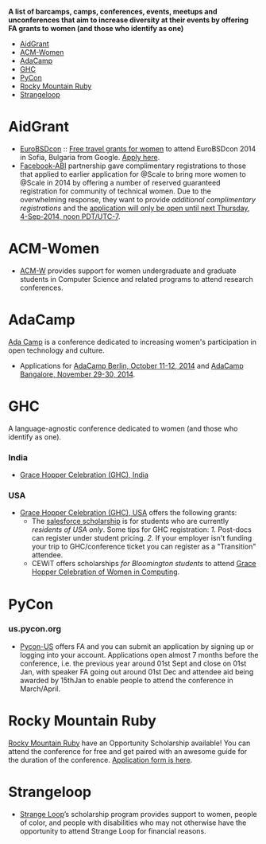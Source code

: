 **A list of barcamps, camps, conferences, events, meetups and unconferences that aim to increase diversity at their events by offering FA grants to women (and those who identify as one)**

- [AidGrant](#aidgrant)
- [ACM-Women](#acm-women)
- [AdaCamp](#adacamp)
- [GHC](#ghc)
- [PyCon](#pycon)
- [Rocky Mountain Ruby](#rocky-mountain-ruby)
- [Strangeloop](#strangeloop)

# AidGrant
- [EuroBSDcon](http://2014.eurobsdcon.org/) :: [Free travel grants for women](http://geekfeminism.org/2014/08/23/quick-hit-free-tracavel-grants-for-women-to-attend-eurobsdcon-2014-in-sofia-bulgaria/) to attend EuroBSDcon 2014 in Sofia, Bulgaria from Google. [Apply here](https://docs.google.com/spreadsheet/viewform?formkey=dHpHa1JJbTFSY2ZOTHFSUXEyUzNGY2c6MA).
- [Facebook-ABI](https://code.facebook.com/atscale) partnership gave complimentary registrations to those that applied to earlier application for @Scale to bring more women to @Scale in 2014 by offering a number of reserved guaranteed registration for community of technical women. Due to the overwhelming response, they want to provide *additional complimentary registrations* and the [application will only be open until next Thursday, 4-Sep-2014, noon PDT/UTC-7](https://docs.google.com/forms/d/1UuZxxPVtXAj42V5jV5VgEZMMfpG7UecWyvZqjEvWHs0/viewform).


# ACM-Women
- [ACM-W](http://women.acm.org/scholarship) provides support for women undergraduate and graduate students in Computer Science and related programs to attend research conferences.


# AdaCamp
[Ada Camp](http://adacamp.org/) is a conference dedicated to increasing women's participation in open technology and culture. 
- Applications for [AdaCamp Berlin, October 11-12, 2014](http://berlin.adacamp.org/apply/) and [AdaCamp Bangalore, November 29-30, 2014](http://bangalore.adacamp.org/apply/).



# GHC
A language-agnostic conference dedicated to women (and those who identify as one).

### India
- [Grace Hopper Celebration (GHC), India](http://gracehopper.org.in/)

### USA
- [Grace Hopper Celebration (GHC), USA](http://gracehopper.org/) offers the following grants: 
   - The [salesforce scholarship](http://gracehopper.salesforceux.com) is for students who are currently *residents of USA only*. Some tips for GHC registration: *1.* Post-docs can register under student pricing. *2.* If your employer isn't funding your trip to GHC/conference ticket you can register as a "Transition" attendee.
   - CEWiT offers scholarships *for Bloomington students* to attend [Grace Hopper Celebration of Women in Computing](http://cewit.indiana.edu/news/ghc-scholarship.shtml).


# PyCon
### us.pycon.org
- [Pycon-US](https://us.pycon.org/2015/assistance/) offers FA and you can submit an application by signing up or logging into your account. Applications open almost 7 months before the conference, i.e. the previous year around 01st Sept and close on 01st Jan, with speaker FA going out around 01st Dec and attendee aid being awarded by 15thJan to enable people to attend the conference in March/April.


# Rocky Mountain Ruby 
[Rocky Mountain Ruby](http://rockymtnruby.com/) have an Opportunity Scholarship available! You can attend the conference for free and get paired with an awesome guide for the duration of the conference. [Application form is here](https://docs.google.com/forms/d/1g1nP_XVAMm06KyxiwBmtkWhU2p7juUPRJj9cNzpz5yU/viewform).


# Strangeloop
- [Strange Loop](https://thestrangeloop.com/attendees/diversity-scholarships)’s scholarship program provides support to women, people of color, and people with disabilities who may not otherwise have the opportunity to attend Strange Loop for financial reasons.



